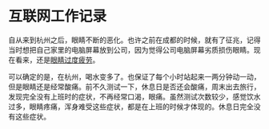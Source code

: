 # 互联网工作记录

自从来到杭州之后，眼睛不断的恶化。也许之前在成都的时候，就有了征兆，记得当时想把自己家里的电脑屏幕放到公司，因为觉得公司电脑屏幕劣质损伤眼睛。现在看来，还是[眼睛过度疲劳](../record/disease/eyes)。

可以确定的是，在杭州，喝水变多了。也保证了每个小时站起来一两分钟动一动，但是眼睛还是经常酸痛。前不久测试一下，休息日是否还会酸痛，周末出去旅行，发现完全没有上班时的症状，不再经常口渴，眼痛。虽然测试次数较少，感觉饮水过多，眼睛疼痛，浑身难受这些症状，都是在上班的时候才体现的。休息日完全没有这些症状。
